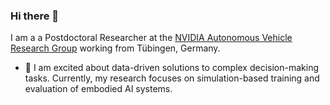 ### Hi there 👋

I am a a Postdoctoral Researcher at the [NVIDIA Autonomous Vehicle Research Group](https://research.nvidia.com/labs/avg/) working from Tübingen, Germany.

 - 🔭 I am excited about data-driven solutions to complex decision-making tasks. Currently, my research focuses on simulation-based training and evaluation of embodied AI systems.

<!--
**kashyap7x/kashyap7x** is a ✨ _special_ ✨ repository because its `README.md` (this file) appears on your GitHub profile.

Here are some ideas to get you started:

- 🔭 I’m currently working on ...
- 🌱 I’m currently learning ...
- 👯 I’m looking to collaborate on ...
- 🤔 I’m looking for help with ...
- 💬 Ask me about ...
- 📫 How to reach me: ...
- 😄 Pronouns: ...
- ⚡ Fun fact: ...
-->
